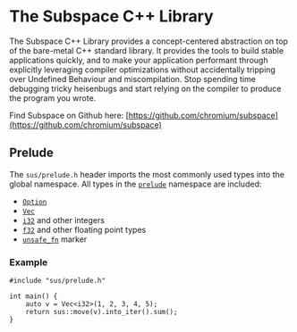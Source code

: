 # The Subspace C++ Library

The Subspace C++ Library provides a concept-centered abstraction on top of
the bare-metal C++ standard library. It provides the tools to build
stable applications quickly, and to make your application performant through
explicitly leveraging compiler optimizations without accidentally tripping
over Undefined Behaviour and miscompilation. Stop spending time debugging
tricky heisenbugs and start relying on the compiler to produce the program
you wrote.

Find Subspace on Github here:
[https://github.com/chromium/subspace](https://github.com/chromium/subspace)

## Prelude

The `sus/prelude.h` header imports the most commonly used types into the
global namespace. All types in the [`prelude`]($sus::prelude) namespace are
included:
* [`Option`]($sus::option::Option)
* [`Vec`]($sus::collections::Vec)
* [`i32`]($sus::num::i32) and other integers
* [`f32`]($sus::num::f32) and other floating point types
* [`unsafe_fn`]($sus::marker::unsafe_fn) marker

### Example
```
#include "sus/prelude.h"

int main() {
    auto v = Vec<i32>(1, 2, 3, 4, 5);
    return sus::move(v).into_iter().sum();
}
```

